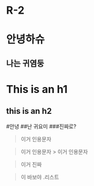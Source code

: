 # R-2
# 안녕하슈
## 나는 귀염둥
This is an h1
==============
this is an h2
--------------
#안녕
##난 귀요미
###진짜로?
>이거 인용문자

> 이거 인용문자 > 이거 인용문자

> 이거 진짜 

> 이 바보야
.리스트
